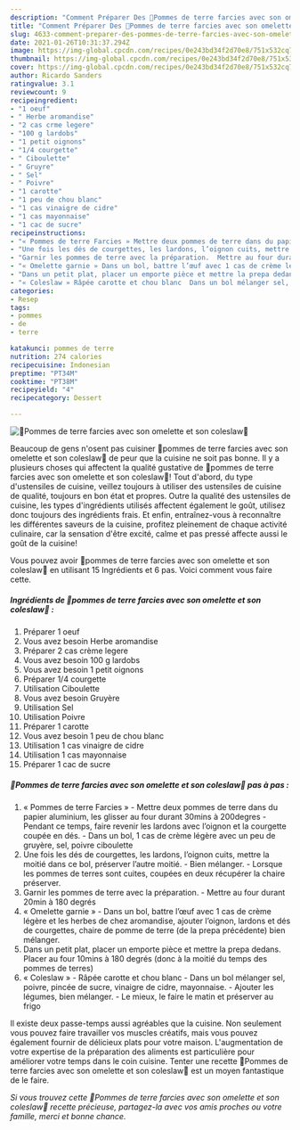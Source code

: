 ```yaml
---
description: "Comment Préparer Des 🍃Pommes de terre farcies avec son omelette et son coleslaw🍂"
title: "Comment Préparer Des 🍃Pommes de terre farcies avec son omelette et son coleslaw🍂"
slug: 4633-comment-preparer-des-pommes-de-terre-farcies-avec-son-omelette-et-son-coleslaw
date: 2021-01-26T10:31:37.294Z
image: https://img-global.cpcdn.com/recipes/0e243bd34f2d70e8/751x532cq70/🍃pommes-de-terre-farcies-avec-son-omelette-et-son-coleslaw🍂-photo-principale-de-la-recette.jpg
thumbnail: https://img-global.cpcdn.com/recipes/0e243bd34f2d70e8/751x532cq70/🍃pommes-de-terre-farcies-avec-son-omelette-et-son-coleslaw🍂-photo-principale-de-la-recette.jpg
cover: https://img-global.cpcdn.com/recipes/0e243bd34f2d70e8/751x532cq70/🍃pommes-de-terre-farcies-avec-son-omelette-et-son-coleslaw🍂-photo-principale-de-la-recette.jpg
author: Ricardo Sanders
ratingvalue: 3.1
reviewcount: 9
recipeingredient:
- "1 oeuf"
- " Herbe aromandise"
- "2 cas crme legere"
- "100 g lardobs"
- "1 petit oignons"
- "1/4 courgette"
- " Ciboulette"
- " Gruyre"
- " Sel"
- " Poivre"
- "1 carotte"
- "1 peu de chou blanc"
- "1 cas vinaigre de cidre"
- "1 cas mayonnaise"
- "1 cac de sucre"
recipeinstructions:
- "« Pommes de terre Farcies » Mettre deux pommes de terre dans du papier aluminium, les glisser au four durant 30mins à 200degres Pendant ce temps, faire revenir les lardons avec l’oignon et la courgette coupée en dés. Dans un bol, 1 cas de crème légère avec un peu de gruyère, sel, poivre ciboulette"
- "Une fois les dés de courgettes, les lardons, l’oignon cuits, mettre la moitié dans ce bol, préserver l’autre moitié. Bien mélanger. Lorsque les pommes de terres sont cuites, coupées en deux récupérer la chaire préserver."
- "Garnir les pommes de terre avec la préparation.  Mettre au four durant 20min à 180 degrés"
- "« Omelette garnie » Dans un bol, battre l’œuf avec 1 cas de crème légère et les herbes de chez aromandise, ajouter l’oignon, lardons et dés de courgettes, chaire de pomme de terre (de la prepa précédente) bien mélanger."
- "Dans un petit plat, placer un emporte pièce et mettre la prepa dedans. Placer au four 10mins à 180 degrés (donc à la moitié du temps des pommes de terres)"
- "« Coleslaw » Râpée carotte et chou blanc  Dans un bol mélanger sel, poivre, pincée de sucre, vinaigre de cidre, mayonnaise. Ajouter les légumes, bien mélanger. Le mieux, le faire le matin et préserver au frigo"
categories:
- Resep
tags:
- pommes
- de
- terre

katakunci: pommes de terre 
nutrition: 274 calories
recipecuisine: Indonesian
preptime: "PT34M"
cooktime: "PT38M"
recipeyield: "4"
recipecategory: Dessert

---
```



![🍃Pommes de terre farcies avec son omelette et son coleslaw🍂](https://img-global.cpcdn.com/recipes/0e243bd34f2d70e8/751x532cq70/🍃pommes-de-terre-farcies-avec-son-omelette-et-son-coleslaw🍂-photo-principale-de-la-recette.jpg)

Beaucoup de gens n'osent pas cuisiner 🍃pommes de terre farcies avec son omelette et son coleslaw🍂 de peur que la cuisine ne soit pas bonne. Il y a plusieurs choses qui affectent la qualité gustative de 🍃pommes de terre farcies avec son omelette et son coleslaw🍂! Tout d'abord, du type d'ustensiles de cuisine, veillez toujours à utiliser des ustensiles de cuisine de qualité, toujours en bon état et propres. Outre la qualité des ustensiles de cuisine, les types d'ingrédients utilisés affectent également le goût, utilisez donc toujours des ingrédients frais. Et enfin, entraînez-vous à reconnaître les différentes saveurs de la cuisine, profitez pleinement de chaque activité culinaire, car la sensation d'être excité, calme et pas pressé affecte aussi le goût de la cuisine!

<!--inarticleads1-->

Vous pouvez avoir 🍃pommes de terre farcies avec son omelette et son coleslaw🍂 en utilisant 15 Ingrédients et 6 pas. Voici comment vous faire cette.

##### Ingrédients de 🍃pommes de terre farcies avec son omelette et son coleslaw🍂 :

1. Préparer 1 oeuf
1. Vous avez besoin  Herbe aromandise
1. Préparer 2 cas crème legere
1. Vous avez besoin 100 g lardobs
1. Vous avez besoin 1 petit oignons
1. Préparer 1/4 courgette
1. Utilisation  Ciboulette
1. Vous avez besoin  Gruyère
1. Utilisation  Sel
1. Utilisation  Poivre
1. Préparer 1 carotte
1. Vous avez besoin 1 peu de chou blanc
1. Utilisation 1 cas vinaigre de cidre
1. Utilisation 1 cas mayonnaise
1. Préparer 1 cac de sucre




<!--inarticleads2-->

##### 🍃Pommes de terre farcies avec son omelette et son coleslaw🍂 pas à pas :

1. « Pommes de terre Farcies » - Mettre deux pommes de terre dans du papier aluminium, les glisser au four durant 30mins à 200degres - Pendant ce temps, faire revenir les lardons avec l’oignon et la courgette coupée en dés. - Dans un bol, 1 cas de crème légère avec un peu de gruyère, sel, poivre ciboulette
1. Une fois les dés de courgettes, les lardons, l’oignon cuits, mettre la moitié dans ce bol, préserver l’autre moitié. - Bien mélanger. - Lorsque les pommes de terres sont cuites, coupées en deux récupérer la chaire préserver.
1. Garnir les pommes de terre avec la préparation.  - Mettre au four durant 20min à 180 degrés
1. « Omelette garnie » - Dans un bol, battre l’œuf avec 1 cas de crème légère et les herbes de chez aromandise, ajouter l’oignon, lardons et dés de courgettes, chaire de pomme de terre (de la prepa précédente) bien mélanger.
1. Dans un petit plat, placer un emporte pièce et mettre la prepa dedans. Placer au four 10mins à 180 degrés (donc à la moitié du temps des pommes de terres)
1. « Coleslaw » - Râpée carotte et chou blanc  - Dans un bol mélanger sel, poivre, pincée de sucre, vinaigre de cidre, mayonnaise. - Ajouter les légumes, bien mélanger. - Le mieux, le faire le matin et préserver au frigo




<!--inarticleads1-->

<p>
Il existe deux passe-temps aussi agréables que la cuisine. Non seulement vous pouvez faire travailler vos muscles créatifs, mais vous pouvez également fournir de délicieux plats pour votre maison. L'augmentation de votre expertise de la préparation des aliments est particulière pour améliorer votre temps dans le coin cuisine. Tenter une recette 🍃Pommes de terre farcies avec son omelette et son coleslaw🍂 est un moyen fantastique de le faire.
</p>

<p>
<i>Si vous trouvez cette 🍃Pommes de terre farcies avec son omelette et son coleslaw🍂 recette précieuse, partagez-la avec vos amis proches ou votre famille, merci et bonne chance.</i>
</p>
